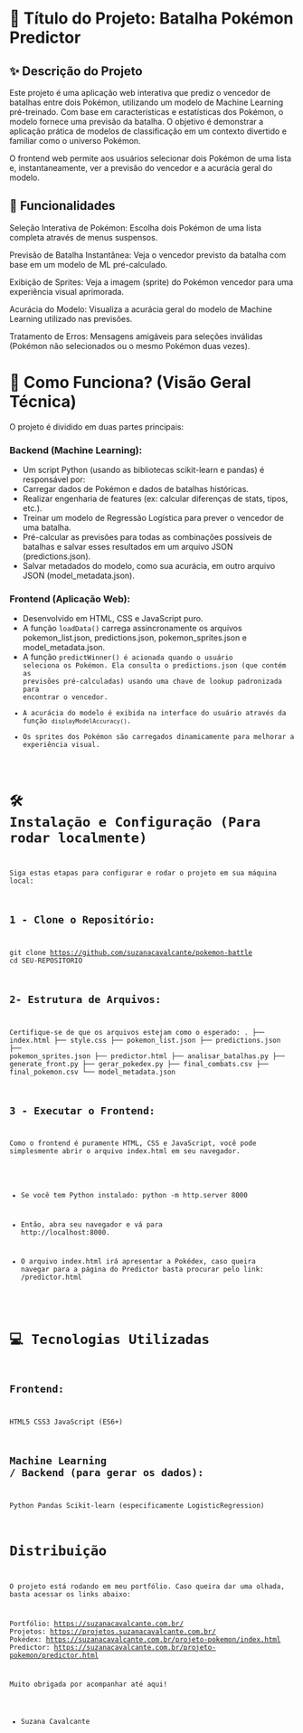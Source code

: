 # 🚀 Título do Projeto: Batalha Pokémon Predictor
## ✨ Descrição do Projeto
Este projeto é uma aplicação web interativa que prediz o vencedor de batalhas entre dois Pokémon, utilizando um modelo de Machine Learning pré-treinado. Com base em características e estatísticas dos Pokémon, o modelo fornece uma previsão da batalha. O objetivo é demonstrar a aplicação prática de modelos de classificação em um contexto divertido e familiar como o universo Pokémon.

O frontend web permite aos usuários selecionar dois Pokémon de uma lista e, instantaneamente, ver a previsão do vencedor e a acurácia geral do modelo.

## 🌟 Funcionalidades
Seleção Interativa de Pokémon: Escolha dois Pokémon de uma lista completa através de menus suspensos.

Previsão de Batalha Instantânea: Veja o vencedor previsto da batalha com base em um modelo de ML pré-calculado.

Exibição de Sprites: Veja a imagem (sprite) do Pokémon vencedor para uma experiência visual aprimorada.

Acurácia do Modelo: Visualiza a acurácia geral do modelo de Machine Learning utilizado nas previsões.

Tratamento de Erros: Mensagens amigáveis para seleções inválidas (Pokémon não selecionados ou o mesmo Pokémon duas vezes).

# 🧠 Como Funciona? (Visão Geral Técnica)
O projeto é dividido em duas partes principais:

### Backend (Machine Learning):
  - Um script Python (usando as bibliotecas scikit-learn e pandas) é responsável por:
  - Carregar dados de Pokémon e dados de batalhas históricas.
  - Realizar engenharia de features (ex: calcular diferenças de stats, tipos, etc.).
  - Treinar um modelo de Regressão Logística para prever o vencedor de uma batalha.
  - Pré-calcular as previsões para todas as combinações possíveis de batalhas e salvar esses resultados em um arquivo JSON (predictions.json).
  - Salvar metadados do modelo, como sua acurácia, em outro arquivo JSON (model_metadata.json).

### Frontend (Aplicação Web):
  - Desenvolvido em HTML, CSS e JavaScript puro.
  - A função <code>loadData()</code> carrega assincronamente os arquivos pokemon_list.json, predictions.json, pokemon_sprites.json e model_metadata.json.
  - A função <code>predictWinner()</coode> é acionada quando o usuário seleciona os Pokémon. Ela consulta o predictions.json (que contém as previsões pré-calculadas) usando uma chave de lookup padronizada para encontrar o vencedor.
  - A acurácia do modelo é exibida na interface do usuário através da função <code>displayModelAccuracy()</code>.
  - Os sprites dos Pokémon são carregados dinamicamente para melhorar a experiência visual.

# 🛠️ Instalação e Configuração (Para rodar localmente)
Siga estas etapas para configurar e rodar o projeto em sua máquina local:

## 1 - Clone o Repositório:
  git clone https://github.com/suzanacavalcante/pokemon-battle
  cd SEU-REPOSITORIO

## 2- Estrutura de Arquivos:
  Certifique-se de que os arquivos estejam como o esperado:
  .
  ├── index.html
  ├── style.css
  ├── pokemon_list.json
  ├── predictions.json
  ├── pokemon_sprites.json
  ├── predictor.html
  ├── analisar_batalhas.py
  ├── generate_front.py
  ├── gerar_pokedex.py
  ├── final_combats.csv
  ├── final_pokemon.csv
  └── model_metadata.json

## 3 - Executar o Frontend:
Como o frontend é puramente HTML, CSS e JavaScript, você pode simplesmente abrir o arquivo index.html em seu navegador.

  - Se você tem Python instalado:
  python -m http.server 8000

  - Então, abra seu navegador e vá para http://localhost:8000.

  - O arquivo index.html irá apresentar a Pokédex, caso queira navegar para a página do Predictor basta procurar pelo link:
  /predictor.html

# 💻 Tecnologias Utilizadas
## Frontend:
HTML5
CSS3
JavaScript (ES6+)

## Machine Learning / Backend (para gerar os dados):
Python
Pandas
Scikit-learn (especificamente LogisticRegression)

# Distribuição
O projeto está rodando em meu portfólio. 
Caso queira dar uma olhada, basta acessar os links abaixo:

Portfólio: https://suzanacavalcante.com.br/
Projetos: https://projetos.suzanacavalcante.com.br/
Pokédex: https://suzanacavalcante.com.br/projeto-pokemon/index.html
Predictor: https://suzanacavalcante.com.br/projeto-pokemon/predictor.html

Muito obrigada por acompanhar até aqui!

- Suzana Cavalcante
